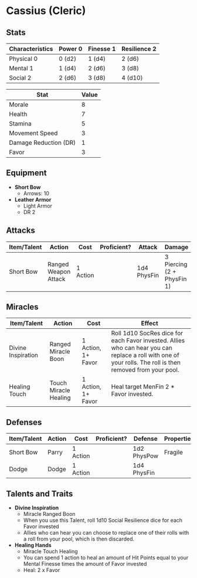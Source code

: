 # Cassius (Cleric)

## Stats

| Characteristics | Power 0 | Finesse 1 | Resilience 2 |
| --------------- | ------- | --------- | ------------ |
| Physical 0      | 0 (d2)  | 1 (d4)    | 2 (d6)       |
| Mental 1        | 1 (d4)  | 2 (d6)    | 3 (d8)       |
| Social 2        | 2 (d6)  | 3 (d8)    | 4 (d10)      |

| Stat                  | Value |
| --------------------- | ----- |
| Morale                | 8     |
| Health                | 7     |
| Stamina               | 5     |
| Movement Speed        | 3     |
| Damage Reduction (DR) | 1     |
| Favor                 | 3     |

## Equipment

* **Short Bow**
	* Arrows: 10
* **Leather Armor**
	* Light Armor
	* DR 2

## Attacks

| Item/Talent | Action               | Cost     | Proficient? | Attack      | Damage                     | Properties             |
| ----------- | -------------------- | -------- | ----------- | ----------- | -------------------------- | ---------------------- |
| Short Bow   | Ranged Weapon Attack | 1 Action |             | 1d4 PhysFin | 3 Piercing (2 + PhysFin 1) | Range 5 sq, Ammunition |

## Miracles

| Item/Talent        | Action                | Cost               | Effect                                                                                                                                                     |
| ------------------ | --------------------- | ------------------ | ---------------------------------------------------------------------------------------------------------------------------------------------------------- |
| Divine Inspiration | Ranged Miracle Boon   | 1 Action, 1+ Favor | Roll 1d10 SocRes dice for each Favor invested. Allies who can hear you can replace a roll with one of your rolls. The roll is then removed from your pool. |
| Healing Touch      | Touch Miracle Healing | 1 Action, 1+ Favor | Heal target MenFin 2 * Favor invested.                                                                                                                     |

## Defenses

| Item/Talent | Action | Cost     | Proficient? | Defense     | Properties |
| ----------- | ------ | -------- | ----------- | ----------- | ---------- |
| Short Bow   | Parry  | 1 Action |             | 1d2 PhysPow | Fragile    |
| Dodge       | Dodge  | 1 Action |             | 1d4 PhysFin |            |

## Talents and Traits

* **Divine Inspiration**
	* Miracle Ranged Boon
	* When you use this Talent, roll 1d10 Social Resilience dice for each Favor invested
	* Allies who can hear you can choose to replace one of their rolls with a roll from your pool, which is then discarded.
* **Healing Hands**
	* Miracle Touch Healing
	* You can spend 1 action to heal an amount of Hit Points equal to your Mental Finesse times the amount of Favor invested
	* Heal: 2 x Favor
